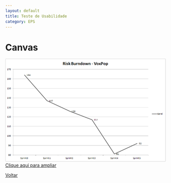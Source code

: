 ```yaml
---
layout: default
title: Teste de Usabilidade
category: EPS
---
```


# Canvas

![Risk Burndown](images/Geral.png)  
[Clique aqui para ampliar](images/Geral.png)  

[Voltar](./../)
